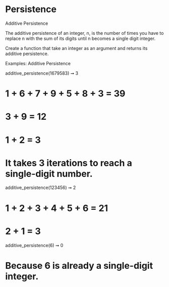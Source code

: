 # Persistence

Additive Persistence

The additive persistence of an integer, n, is the number of times you have to replace n with the sum of its digits until n becomes a single digit integer.

Create a function that take an integer as an argument and returns its additive persistence.

Examples: Additive Persistence

additive_persistence(1679583) ➞ 3
# 1 + 6 + 7 + 9 + 5 + 8 + 3 = 39
# 3 + 9 = 12
# 1 + 2 = 3
# It takes 3 iterations to reach a single-digit number.

additive_persistence(123456) ➞ 2
# 1 + 2 + 3 + 4 + 5 + 6 = 21
# 2 + 1 = 3

additive_persistence(6) ➞ 0
# Because 6 is already a single-digit integer.
